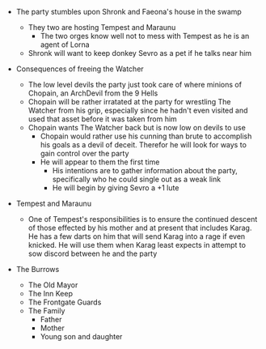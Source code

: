 - The party stumbles upon Shronk and Faeona's house in the swamp 
    - They two are hosting Tempest and Maraunu
        - The two orges know well not to mess with Tempest as he is an agent of Lorna
    - Shronk will want to keep donkey Sevro as a pet if he talks near him

- Consequences of freeing the Watcher
    - The low level devils the party just took care of where minions of Chopain, an ArchDevil from the 9 Hells
    - Chopain will be rather irratated at the party for wrestling The Watcher from his grip, especially since he hadn't even visited and used that asset before it was taken from him
    - Chopain wants The Watcher back but is now low on devils to use
        - Chopain would rather use his cunning than brute to accomplish his goals as a devil of deceit. Therefor he will look for ways to gain control over the party
        - He will appear to them the first time
            - His intentions are to gather information about the party, specifically who he could single out as a weak link
            - He will begin by giving Sevro a +1 lute

- Tempest and Maraunu
    - One of Tempest's responsibilities is to ensure the continued descent of those effected by his mother and at present that includes Karag. He has a few darts on him that will send Karag into a rage if even knicked. He will use them when Karag least expects in attempt to sow discord between he and the party

- The Burrows
    - The Old Mayor
    - The Inn Keep
    - The Frontgate Guards
    - The Family
        - Father
        - Mother
        - Young son and daughter
    
